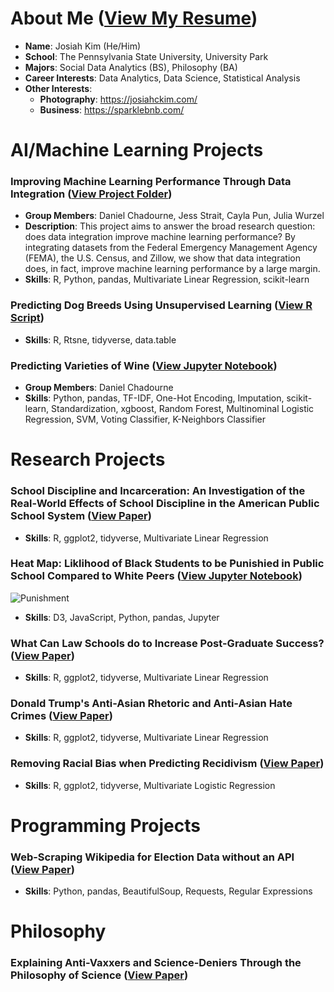 # About Me ([View My Resume](https://github.com/josiahckim/main/blob/main/KIM_RESUME.pdf))
- **Name**: Josiah Kim (He/Him)
- **School**: The Pennsylvania State University, University Park
- **Majors**: Social Data Analytics (BS), Philosophy (BA) 
- **Career Interests**: Data Analytics, Data Science, Statistical Analysis 
- **Other Interests**:
	 - **Photography**: https://josiahckim.com/
	 - **Business**: https://sparklebnb.com/




# AI/Machine Learning Projects
### Improving Machine Learning Performance Through Data Integration ([View Project Folder](https://github.com/josiahckim/main/tree/main/Classes/Data_Integration/Final_Project))
- **Group Members**: Daniel Chadourne, Jess Strait, Cayla Pun, Julia Wurzel 
- **Description**: This project aims to answer the broad research question: does data integration improve machine learning performance? By integrating datasets from the Federal Emergency Management Agency (FEMA), the U.S. Census, and Zillow, we show that data integration does, in fact, improve machine learning performance by a large margin. 
- **Skills**: R, Python, pandas, Multivariate Linear Regression, scikit-learn

### Predicting Dog Breeds Using Unsupervised Learning ([View R Script](https://github.com/josiahckim/main/blob/main/Classes/Data_Science_Through_Statistical_Reasoning_and_Computation/Dog_Breed_Project/project/src/features/FEATURES_Dog_Breed.R))
- **Skills**: R, Rtsne, tidyverse, data.table


### Predicting Varieties of Wine ([View Jupyter Notebook](https://github.com/josiahckim/main/blob/main/Classes/Machine_Learning_for_Data_Analytics/Project_4/Project_4.ipynb))
- **Group Members**: Daniel Chadourne
- **Skills**: Python, pandas, TF-IDF, One-Hot Encoding, Imputation, scikit-learn, Standardization, xgboost, Random Forest, Multinominal Logistic Regression, SVM, Voting Classifier, K-Neighbors Classifier




# Research Projects
### School Discipline and Incarceration: An Investigation of the Real-World Effects of School Discipline in the American Public School System ([View Paper](https://github.com/josiahckim/main/blob/main/Classes/Analysis_of_Electoral_Politics/Research_Paper/Research_Paper.pdf))
- **Skills**: R, ggplot2, tidyverse, Multivariate Linear Regression

### Heat Map: Liklihood of Black Students to be Punishied in Public School Compared to White Peers ([View Jupyter Notebook](https://github.com/josiahckim/main/blob/main/Classes/Visual_Analytics_for_Data_Sciences/Kim_GroupProjectFinal.ipynb))

![Punishment](https://lh3.googleusercontent.com/pw/ACtC-3eIWAQLKvSOF6SzMuxfngkI2k5C9cNt9NQ09gA2nvLN0DdyARMs6seQ7So9JQuNl7nqLOklD1aLuR6dVnFLsdptv7L_4SG1iZ5i0q0kA7SyrInAaGJWZWkjK2ri0z208-9l6iMdjtj6I230uPRuHgcB=w1003-h682-no?authuser=0)

- **Skills**: D3, JavaScript, Python, pandas, Jupyter


### What Can Law Schools do to Increase Post-Graduate Success? ([View Paper](https://github.com/josiahckim/main/blob/main/Classes/Empirical_Legal_Studies/Kim_FinalPaper.pdf))
- **Skills**: R, ggplot2, tidyverse, Multivariate Linear Regression 

### Donald Trump's Anti-Asian Rhetoric and Anti-Asian Hate Crimes ([View Paper](https://github.com/josiahckim/main/blob/main/Classes/Social_Data_Analytics_Independent_Study/Kim_FinalProject.pdf))
- **Skills**: R, ggplot2, tidyverse, Multivariate Linear Regression 

### Removing Racial Bias when Predicting Recidivism ([View Paper](https://github.com/josiahckim/main/blob/main/Classes/Empirical_Legal_Studies/Kim_Module3.pdf))
- **Skills**: R, ggplot2, tidyverse, Multivariate Logistic Regression 




# Programming Projects
### Web-Scraping Wikipedia for Election Data without an API ([View Paper](https://github.com/josiahckim/main/blob/main/Classes/Social_Data_Analytics_Independent_Study/Kim_WebscrapingAssignment2.py))
- **Skills**: Python, pandas, BeautifulSoup, Requests, Regular Expressions



# Philosophy
### Explaining Anti-Vaxxers and Science-Deniers Through the Philosophy of Science ([View Paper](https://github.com/josiahckim/main/blob/main/Classes/Philosophy_of_Science/Kim_FinalPaper.pdf))


